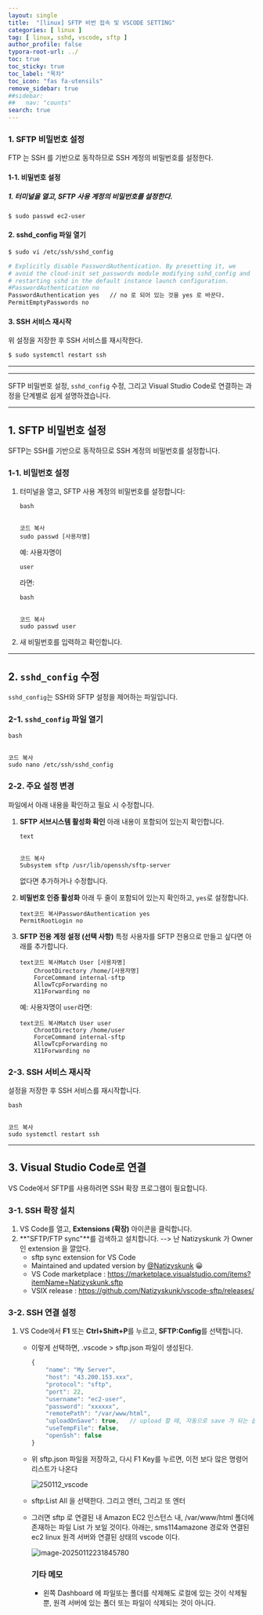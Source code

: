 ```yaml
---
layout: single
title:  "[linux] SFTP 비번 접속 및 VSCODE SETTING"
categories: [ linux ]
tag: [ linux, sshd, vscode, sftp ]
author_profile: false
typora-root-url: ../
toc: true
toc_sticky: true
toc_label: "목차"
toc_icon: "fas fa-utensils" 
remove_sidebar: true
##sidebar:
##   nav: "counts"
search: true
---
```


### 1. SFTP 비밀번호 설정

FTP 는 SSH 를 기반으로 동작하므로 SSH 계정의 비밀번호를 설정한다. 

#### 1-1. 비밀번호 설정

##### 1.  터미널을 열고, SFTP 사용 계정의 비밀번호를 설정한다.

```bash
$ sudo passwd ec2-user 
```

#### 2. sshd_config 파일 열기

```bash
$ sudo vi /etc/ssh/sshd_config
```

```bash
# Explicitly disable PasswordAuthentication. By presetting it, we
# avoid the cloud-init set_passwords module modifying sshd_config and
# restarting sshd in the default instance launch configuration.
#PasswordAuthentication no
PasswordAuthentication yes   // no 로 되어 있는 것을 yes 로 바꾼다.
PermitEmptyPasswords no
```

#### 3. SSH 서비스 재시작

위 설정을 저장한 후 SSH 서비스를 재시작한다.

```BASH
$ sudo systemctl restart ssh
```

---

---

SFTP 비밀번호 설정, `sshd_config` 수정, 그리고 Visual Studio Code로 연결하는 과정을 단계별로 쉽게 설명하겠습니다.

------

## 1. **SFTP 비밀번호 설정**

SFTP는 SSH를 기반으로 동작하므로 SSH 계정의 비밀번호를 설정합니다.

### 1-1. 비밀번호 설정

1. 터미널을 열고, SFTP 사용 계정의 비밀번호를 설정합니다:

   ```
   bash
   
   
   코드 복사
   sudo passwd [사용자명]
   ```

   예: 사용자명이 

   ```
   user
   ```

   라면:

   ```
   bash
   
   
   코드 복사
   sudo passwd user
   ```

2. 새 비밀번호를 입력하고 확인합니다.

------

## 2. **`sshd_config` 수정**

`sshd_config`는 SSH와 SFTP 설정을 제어하는 파일입니다.

### 2-1. `sshd_config` 파일 열기

```
bash


코드 복사
sudo nano /etc/ssh/sshd_config
```

### 2-2. 주요 설정 변경

파일에서 아래 내용을 확인하고 필요 시 수정합니다.

1. **SFTP 서브시스템 활성화 확인** 아래 내용이 포함되어 있는지 확인합니다.

   ```
   text
   
   
   코드 복사
   Subsystem sftp /usr/lib/openssh/sftp-server
   ```

   없다면 추가하거나 수정합니다.

2. **비밀번호 인증 활성화** 아래 두 줄이 포함되어 있는지 확인하고, `yes`로 설정합니다.

   ```
   text코드 복사PasswordAuthentication yes
   PermitRootLogin no
   ```

3. **SFTP 전용 계정 설정 (선택 사항)** 특정 사용자를 SFTP 전용으로 만들고 싶다면 아래를 추가합니다.

   ```
   text코드 복사Match User [사용자명]
       ChrootDirectory /home/[사용자명]
       ForceCommand internal-sftp
       AllowTcpForwarding no
       X11Forwarding no
   ```

   예: 사용자명이 `user`라면:

   ```
   text코드 복사Match User user
       ChrootDirectory /home/user
       ForceCommand internal-sftp
       AllowTcpForwarding no
       X11Forwarding no
   ```

### 2-3. SSH 서비스 재시작

설정을 저장한 후 SSH 서비스를 재시작합니다.

```
bash


코드 복사
sudo systemctl restart ssh
```

------

## 3. **Visual Studio Code로 연결**

VS Code에서 SFTP를 사용하려면 SSH 확장 프로그램이 필요합니다.

### 3-1. SSH 확장 설치

1. VS Code를 열고, **Extensions (확장)** 아이콘을 클릭합니다.
2. **"SFTP/FTP sync"**를 검색하고 설치합니다.
   --> 난  Natizyskunk 가 Owner 인 extension 을 깔았다.
   - sftp sync extension for VS Code 
   - Maintained and updated version by [@Natizyskunk](https://github.com/Natizyskunk/) 😀
   - VS Code marketplace : https://marketplace.visualstudio.com/items?itemName=Natizyskunk.sftp
   - VSIX release : https://github.com/Natizyskunk/vscode-sftp/releases/

### 3-2. SSH 연결 설정

1. VS Code에서 **F1** 또는 **Ctrl+Shift+P**를 누르고, **SFTP:Config**를 선택합니다.

   - 이렇게 선택하면, .vscode > sftp.json 파일이 생성된다.

     ```js
     {
         "name": "My Server",
         "host": "43.200.153.xxx",
         "protocol": "sftp",
         "port": 22,
         "username": "ec2-user",
         "password": "xxxxxx",
         "remotePath": "/var/www/html",
         "uploadOnSave": true,   // upload 할 때, 자동으로 save 가 되는 옵션
         "useTempFile": false,
         "openSsh": false
     }
     ```

   - 위 sftp.json 파일을 저장하고, 다시 F1 Key를 누르면, 이전 보다 많은 명령어 리스트가 나온다
     

     ![250112_vscode](/../images/2025-01-12-linux-sftp_pwd_sedtting/250112_vscode.png)
     

   - sftp:List All 을 선택한다. 그리고 엔터, 그리고 또 엔터

   - 그러면 sftp 로 연결된 내 Amazon EC2 인스턴스 내, /var/www/html 폴더에 존재하는 파일 List 가 보일 것이다.
     아래는, sms114amazone 경로와 연결된 ec2 linux 원격 서버와 연결된 상태의 vscode 이다.

     ![image-20250112231845780](/../images/2025-01-12-linux-sftp_pwd_sedtting/image-20250112231845780.png)

     ### 기타 메모 

     * 왼쪽 Dashboard 에 파일또는 폴더를 삭제해도 로컬에 있는 것이 삭제될 뿐, 원격 서버에 있는 폴더 또는 파일이 삭제되는 것이 아니다.



